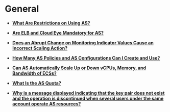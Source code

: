# General<a name="EN-US_TOPIC_0142098774"></a>

-   **[What Are Restrictions on Using AS?](what-are-restrictions-on-using-as.md)**  

-   **[Are ELB and Cloud Eye Mandatory for AS?](are-elb-and-cloud-eye-mandatory-for-as.md)**  

-   **[Does an Abrupt Change on Monitoring Indicator Values Cause an Incorrect Scaling Action?](does-an-abrupt-change-on-monitoring-indicator-values-cause-an-incorrect-scaling-action.md)**  

-   **[How Many AS Policies and AS Configurations Can I Create and Use?](how-many-as-policies-and-as-configurations-can-i-create-and-use.md)**  

-   **[Can AS Automatically Scale Up or Down vCPUs, Memory, and Bandwidth of ECSs?](can-as-automatically-scale-up-or-down-vcpus-memory-and-bandwidth-of-ecss.md)**  

-   **[What Is the AS Quota?](what-is-the-as-quota.md)**  

-   **[Why is a message displayed indicating that the key pair does not exist and the operation is discontinued when several users under the same account operate AS resources?](why-is-a-message-displayed-indicating-that-the-key-pair-does-not-exist-and-the-operation-is-disconti.md)**  


